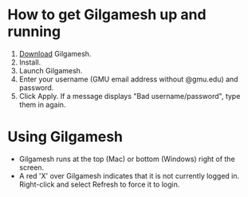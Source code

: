 # How to get Gilgamesh up and running #

  1. [Download](http://code.google.com/p/gilgamesh-applet/downloads/list) Gilgamesh.
  1. Install.
  1. Launch Gilgamesh.
  1. Enter your username (GMU email address without @gmu.edu) and password.
  1. Click Apply. If a message displays "Bad username/password", type them in again.

# Using Gilgamesh #

  * Gilgamesh runs at the top (Mac) or bottom (Windows) right of the screen.
  * A red 'X' over Gilgamesh indicates that it is not currently logged in. Right-click and select Refresh to force it to login.